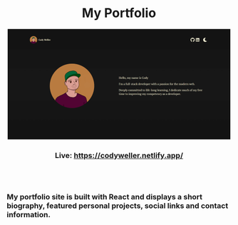 <h1 align="center">My Portfolio</h1>

<p align="center">
  <img src="https://github.com/Cudderson/portfolio/blob/main/portfolio/src/assets/images/portfolio-1.png" alt="portfolio screenshot">
  <h3 align="center">Live: <a href="https://codyweller.netlify.app/">https://codyweller.netlify.app/</a></h3>
</p>

<br>
<br>

<p>
  <h3>My portfolio site is built with React and displays a short biography, featured personal projects, social links and contact information.</h3>
</p>
